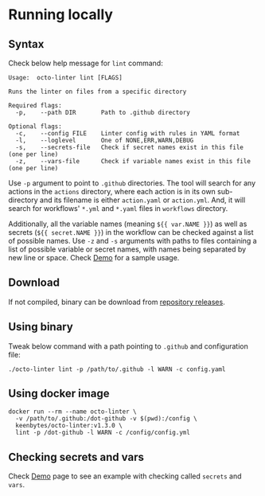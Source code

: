 # Running locally

## Syntax
Check below help message for `lint` command:

    Usage:  octo-linter lint [FLAGS]
    
    Runs the linter on files from a specific directory
    
    Required flags: 
      -p,	 --path DIR       Path to .github directory
    
    Optional flags: 
      -c,	 --config FILE    Linter config with rules in YAML format
      -l,	 --loglevel       One of NONE,ERR,WARN,DEBUG
      -s,	 --secrets-file   Check if secret names exist in this file (one per line)
      -z,	 --vars-file      Check if variable names exist in this file (one per line)

Use `-p` argument to point to `.github` directories.  The tool will search for any actions in the `actions`
directory, where each action is in its own sub-directory and its filename is either `action.yaml` or
`action.yml`.  And, it will search for workflows' `*.yml` and `*.yaml` files in `workflows` directory.

Additionally, all the variable names (meaning `${{ var.NAME }}`) as well as secrets (`${{ secret.NAME }}`)
in the workflow can be checked against a list of possible names.  Use `-z` and `-s` arguments with paths
to files containing a list of possible variable or secret names, with names being separated by new line or
space.  Check [Demo](demo.md) for a sample usage.

## Download
If not compiled, binary can be download from [repository releases](https://github.com/keenbytes/octo-linter/releases).

## Using binary
Tweak below command with a path pointing to `.github` and configuration file:

````
./octo-linter lint -p /path/to/.github -l WARN -c config.yaml
````

## Using docker image
````
docker run --rm --name octo-linter \
  -v /path/to/.github:/dot-github -v $(pwd):/config \
  keenbytes/octo-linter:v1.3.0 \
  lint -p /dot-github -l WARN -c /config/config.yml
````

## Checking secrets and vars
Check [Demo](demo.md) page to see an example with checking called `secrets` and `vars`.
